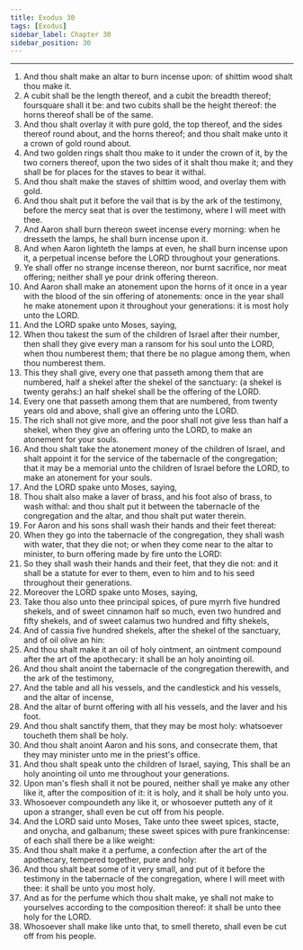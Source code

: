 ```yaml
---
title: Exodus 30
tags: [Exodus]
sidebar_label: Chapter 30
sidebar_position: 30
---
```


---
1. And thou shalt make an altar to burn incense upon: of shittim wood shalt thou make it.
2. A cubit shall be the length thereof, and a cubit the breadth thereof; foursquare shall it be: and two cubits shall be the height thereof: the horns thereof shall be of the same.
3. And thou shalt overlay it with pure gold, the top thereof, and the sides thereof round about, and the horns thereof; and thou shalt make unto it a crown of gold round about.
4. And two golden rings shalt thou make to it under the crown of it, by the two corners thereof, upon the two sides of it shalt thou make it; and they shall be for places for the staves to bear it withal.
5. And thou shalt make the staves of shittim wood, and overlay them with gold.
6. And thou shalt put it before the vail that is by the ark of the testimony, before the mercy seat that is over the testimony, where I will meet with thee.
7. And Aaron shall burn thereon sweet incense every morning: when he dresseth the lamps, he shall burn incense upon it.
8. And when Aaron lighteth the lamps at even, he shall burn incense upon it, a perpetual incense before the LORD throughout your generations.
9. Ye shall offer no strange incense thereon, nor burnt sacrifice, nor meat offering; neither shall ye pour drink offering thereon.
10. And Aaron shall make an atonement upon the horns of it once in a year with the blood of the sin offering of atonements: once in the year shall he make atonement upon it throughout your generations: it is most holy unto the LORD.
11. And the LORD spake unto Moses, saying,
12. When thou takest the sum of the children of Israel after their number, then shall they give every man a ransom for his soul unto the LORD, when thou numberest them; that there be no plague among them, when thou numberest them.
13. This they shall give, every one that passeth among them that are numbered, half a shekel after the shekel of the sanctuary: (a shekel is twenty gerahs:) an half shekel shall be the offering of the LORD.
14. Every one that passeth among them that are numbered, from twenty years old and above, shall give an offering unto the LORD.
15. The rich shall not give more, and the poor shall not give less than half a shekel, when they give an offering unto the LORD, to make an atonement for your souls.
16. And thou shalt take the atonement money of the children of Israel, and shalt appoint it for the service of the tabernacle of the congregation; that it may be a memorial unto the children of Israel before the LORD, to make an atonement for your souls.
17. And the LORD spake unto Moses, saying,
18. Thou shalt also make a laver of brass, and his foot also of brass, to wash withal: and thou shalt put it between the tabernacle of the congregation and the altar, and thou shalt put water therein.
19. For Aaron and his sons shall wash their hands and their feet thereat:
20. When they go into the tabernacle of the congregation, they shall wash with water, that they die not; or when they come near to the altar to minister, to burn offering made by fire unto the LORD:
21. So they shall wash their hands and their feet, that they die not: and it shall be a statute for ever to them, even to him and to his seed throughout their generations.
22. Moreover the LORD spake unto Moses, saying,
23. Take thou also unto thee principal spices, of pure myrrh five hundred shekels, and of sweet cinnamon half so much, even two hundred and fifty shekels, and of sweet calamus two hundred and fifty shekels,
24. And of cassia five hundred shekels, after the shekel of the sanctuary, and of oil olive an hin:
25. And thou shalt make it an oil of holy ointment, an ointment compound after the art of the apothecary: it shall be an holy anointing oil.
26. And thou shalt anoint the tabernacle of the congregation therewith, and the ark of the testimony,
27. And the table and all his vessels, and the candlestick and his vessels, and the altar of incense,
28. And the altar of burnt offering with all his vessels, and the laver and his foot.
29. And thou shalt sanctify them, that they may be most holy: whatsoever toucheth them shall be holy.
30. And thou shalt anoint Aaron and his sons, and consecrate them, that they may minister unto me in the priest's office.
31. And thou shalt speak unto the children of Israel, saying, This shall be an holy anointing oil unto me throughout your generations.
32. Upon man's flesh shall it not be poured, neither shall ye make any other like it, after the composition of it: it is holy, and it shall be holy unto you.
33. Whosoever compoundeth any like it, or whosoever putteth any of it upon a stranger, shall even be cut off from his people.
34. And the LORD said unto Moses, Take unto thee sweet spices, stacte, and onycha, and galbanum; these sweet spices with pure frankincense: of each shall there be a like weight:
35. And thou shalt make it a perfume, a confection after the art of the apothecary, tempered together, pure and holy:
36. And thou shalt beat some of it very small, and put of it before the testimony in the tabernacle of the congregation, where I will meet with thee: it shall be unto you most holy.
37. And as for the perfume which thou shalt make, ye shall not make to yourselves according to the composition thereof: it shall be unto thee holy for the LORD.
38. Whosoever shall make like unto that, to smell thereto, shall even be cut off from his people.